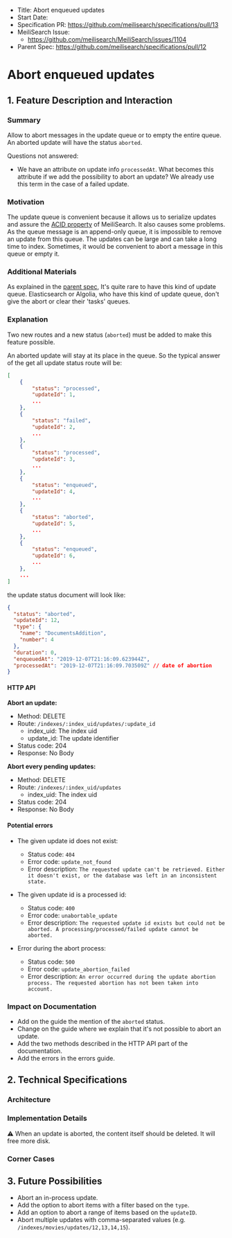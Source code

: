 - Title: Abort enqueued updates
- Start Date:
- Specification PR: https://github.com/meilisearch/specifications/pull/13
- MeiliSearch Issue: 
    - https://github.com/meilisearch/MeiliSearch/issues/1104
- Parent Spec: https://github.com/meilisearch/specifications/pull/12


# Abort enqueued updates

## 1. Feature Description and Interaction

### Summary

Allow to abort messages in the update queue or to empty the entire queue. An aborted update will have the status `aborted`.

Questions not answered:
- We have an attribute on update info `processedAt`. What becomes this attribute if we add the possibility to abort an update? We already use this term in the case of a failed update.

### Motivation

The update queue is convenient because it allows us to serialize updates and assure the [ACID property](https://en.wikipedia.org/wiki/ACID) of MeiliSearch. It also causes some problems. As the queue message is an append-only queue, it is impossible to remove an update from this queue. The updates can be large and can take a long time to index. Sometimes, it would be convenient to abort a message in this queue or empty it. 

### Additional Materials

As explained in the [parent spec](https://github.com/meilisearch/specifications/pull/12), It's quite rare to have this kind of update queue. Elasticsearch or Algolia, who have this kind of update queue, don't give the abort or clear their 'tasks' queues. 

### Explanation

Two new routes and a new status (`aborted`) must be added to make this feature possible. 

An aborted update will stay at its place in the queue. So the typical answer of the get all update status route will be: 

```json
[
    {
        "status": "processed",
        "updateId": 1,
        ...
    },
    {
        "status": "failed",
        "updateId": 2,
        ...
    },
    {
        "status": "processed",
        "updateId": 3,
        ...
    },
    {
        "status": "enqueued",
        "updateId": 4,
        ...
    },
    {
        "status": "aborted",
        "updateId": 5,
        ...
    },
    {
        "status": "enqueued",
        "updateId": 6,
        ...
    },
    ...
]
```

the update status document will look like:

```json
{
  "status": "aborted",
  "updateId": 12,
  "type": {
    "name": "DocumentsAddition",
    "number": 4
  },
  "duration": 0,
  "enqueuedAt": "2019-12-07T21:16:09.623944Z",
  "processedAt": "2019-12-07T21:16:09.703509Z" // date of abortion
}
```

#### HTTP API

**Abort an update:**

- Method: DELETE
- Route: `/indexes/:index_uid/updates/:update_id`
    - index_uid: The index uid
    - update_id: The update identifier
- Status code: 204
- Response: No Body

**Abort every pending updates:**

- Method: DELETE
- Route: `/indexes/:index_uid/updates`
    - index_uid: The index uid
- Status code: 204
- Response: No Body

#### Potential errors

- The given update id does not exist: 
    - Status code: `404`
    - Error code: `update_not_found`
    - Error description: `The requested update can't be retrieved. Either it doesn't exist, or the database was left in an inconsistent state.`

- The given update id is a processed id: 
    - Status code: `400`
    - Error code: `unabortable_update`
    - Error description: `The requested update id exists but could not be aborted. A processing/processed/failed update cannot be aborted.`

- Error during the abort process:
    - Status code: `500`
    - Error code: `update_abortion_failed`
    - Error description: `An error occurred during the update abortion process. The requested abortion has not been taken into account.`


### Impact on Documentation

- Add on the guide the mention of the `aborted` status. 
- Change on the guide where we explain that it's not possible to abort an update. 
- Add the two methods described in the HTTP API part of the documentation.
- Add the errors in the errors guide.

## 2. Technical Specifications

### Architecture
### Implementation Details

⚠️ When an update is aborted, the content itself should be deleted. It will free more disk.

### Corner Cases

## 3. Future Possibilities
- Abort an in-process update.
- Add the option to abort items with a filter based on the `type`.
- Add an option to abort a range of items based on the `updateID`. 
- Abort multiple updates with comma-separated values (e.g. `/indexes/movies/updates/12,13,14,15`). 
